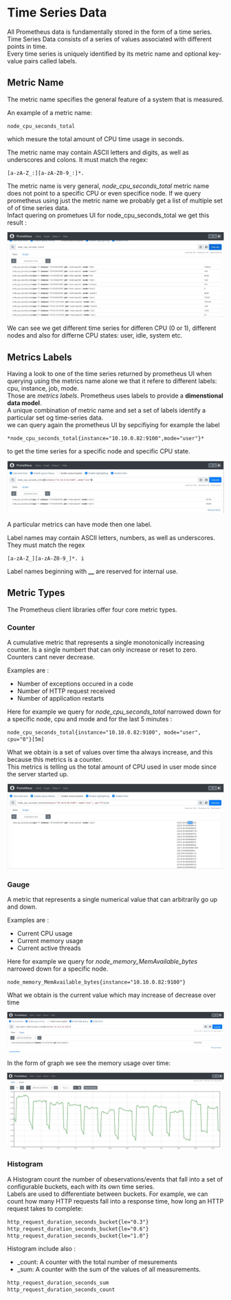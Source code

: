 # Time Series Data
All Prometheus data is fundamentally stored in the form of a time series.  
Time Series Data consists of a series of values associated with different points in time.  
Every time series is uniquely identified by its metric name and optional key-value pairs called labels.
  
## Metric Name
The metric name specifies the general feature of a system that is measured.  

An example of a metric name:
```
node_cpu_seconds_total
```
which mesure the total amount of CPU time usage in seconds.  

The metric name may contain ASCII letters and digits, as well as underscores and colons. It must match the regex:
```
[a-zA-Z_:][a-zA-Z0-9_:]*.
```
The metric name is very general, *node_cpu_seconds_total* metric name does not point to a specific CPU or even specifice node.
If we query prometheus using just the metric name we probably get a list of multiple set of of time series data.  
Infact quering on prometues UI for node_cpu_seconds_total we get this result : 

![TimeSeriesData-01](../../doc/TimeSeriesData-01.JPG)

We can see we get different time series for differen CPU  (0 or 1), different nodes and also for differne CPU states: user, idle, system etc.  
  

## Metrics Labels
Having a look to one of the time series returned by prometheus UI when querying using the metrics name alone we that it refere to different labels: cpu, instance, job, mode.  
Those are *metrics labels*. Prometheus uses labels to provide a **dimenstional data model**.  
A unique combination of metric name and set a set of labels identify a particular set og time-series data.  
we can query again the prometheus UI by sepcifiying for example the label 
```
*node_cpu_seconds_total{instance="10.10.0.82:9100",mode="user"}*
```
to get the time series for a specific node and specific CPU state.

![TimeSeriesData-02](../../doc/TimeSeriesData-02.JPG)

A particular metrics can have  mode then one label.

Label names may contain ASCII letters, numbers, as well as underscores. They must match the regex 
```
[a-zA-Z_][a-zA-Z0-9_]*. i
```
Label names beginning with **__** are reserved for internal use.

## Metric Types
The Prometheus client libraries offer four core metric types.

### Counter
A cumulative metric that represents a single monotonically increasing counter. Is a single numbert that can only increase or reset to zero. Counters cant never decrease.
  
Examples are :
* Number of exceptions occured in a code
* Number of HTTP request received
* Number of application restarts

Here for example we query for *node_cpu_seconds_total* narrowed down for a specific node, cpu and mode and for the last 5 minutes :
```
node_cpu_seconds_total{instance="10.10.0.82:9100", mode="user", cpu="0"}[5m]
```
What we obtain is a set of values over time tha always increase, and this because this metrics is a counter.  
This metrics is telling us the total amount of CPU used in user mode since the server started up.

![TimeSeriesData-03](../../doc/TimeSeriesData-03.JPG)

### Gauge 
A metric that represents a single numerical value that can arbitrarily go up and down.  
  
Examples are :
* Current CPU usage
* Current memory usage
* Current active threads

Here for example we query for *node_memory_MemAvailable_bytes* narrowed down for a specific node.
```
node_memory_MemAvailable_bytes{instance="10.10.0.82:9100"}
```
What we obtain is the current value which may increase of decrease over time

![TimeSeriesData-04](../../doc/TimeSeriesData-04.JPG)

In the form of graph we see the memory usage over time:

![TimeSeriesData-05](../../doc/TimeSeriesData-05.JPG)

### Histogram 
A Histogram count the number of obeservations/events that fall into a set of configurable buckets, each with its own time series.  
Labels are used to differentiate between buckets.
For example, we can count how many HTTP requests fall into a response time, how long an HTTP request takes to complete:
```
http_request_duration_seconds_bucket{le="0.3"}
http_request_duration_seconds_bucket{le="0.6"}
http_request_duration_seconds_bucket{le="1.0"}
```
  
Histogram include also :
* <metric>_count: A counter with the total number of mesurements 
* <metric>_sum: A counter with the sum of the values of all measurements.
  
```
http_request_duration_seconds_sum
http_request_duration_seconds_count
```

